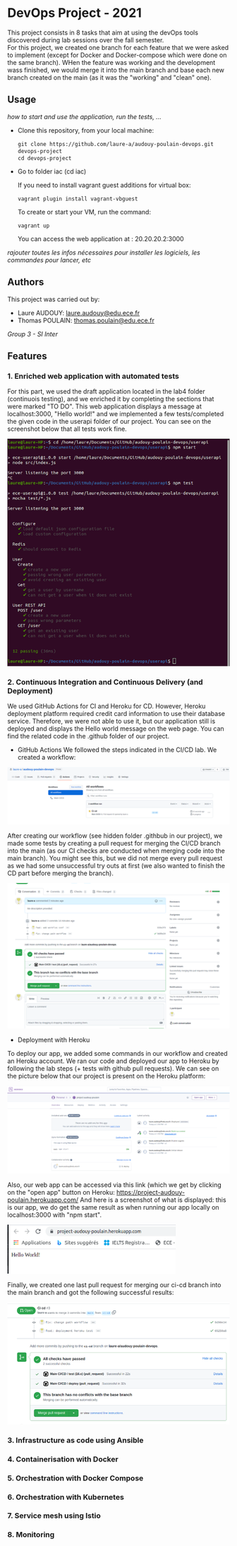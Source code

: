 # DevOps Project - 2021

This project consists in 8 tasks that aim at using the devOps tools discovered during lab sessions over the fall semester.                            
For this project, we created one branch for each feature that we were asked to implement (except for Docker and Docker-compose which were done on the same branch). WHen the feature was working and the development wass finished, we would merge it into the main branch and base each new branch created on the main (as it was the "working" and "clean" one).


## Usage

*how to start and use the application, run the tests, ...*

* Clone this repository, from your local machine:
  ```
  git clone https://github.com/laure-a/audouy-poulain-devops.git devops-project
  cd devops-project
  ```
* Go to folder iac (cd iac)

  If you need to install vagrant guest additions for virtual box:
  ```
  vagrant plugin install vagrant-vbguest
  ```
  To create or start your VM, run the command:
  ```
  vagrant up
  ```
  You can access the web application at : 20.20.20.2:3000
  
*rajouter toutes les infos nécessaires pour installer les logiciels, les commandes pour lancer, etc*

## Authors

This project was carried out by:
* Laure AUDOUY: laure.audouy@edu.ece.fr
* Thomas POULAIN: thomas.poulain@edu.ece.fr        
                                                                                                                                                          
*Group 3 - SI Inter*

## Features

### 1. Enriched web application with automated tests	
For this part, we used the draft application located in the lab4 folder (continuois testing), and we enriched it by completing the sections that were marked "TO DO". This web application displays a message at localhost:3000, "Hello world!" and we implemented a few tests/completed the given code in the userapi folder of our project. You can see on the screenshot below that all tests work fine.  

![Userapi tests](images/userapi.png)

### 2. Continuous Integration and Continuous Delivery (and Deployment)
We used GitHub Actions for CI and Heroku for CD. However, Heroku deployment platform required credit card information to use their database service. Therefore, we were not able to use it, but our application still is deployed and displays the Hello world message on the web page. You can find the related code in the .github folder of our project.
* GitHub Actions
We followed the steps indicated in the CI/CD lab. We created a workflow:

![workflow](images/workflow.png)

After creating our workflow (see hidden folder .githbub in our project), we made some tests by creating a pull request for merging the CI/CD branch into the main (as our CI checks are conducted when merging code into the main branch). You might see this, but we did not merge every pull request as we had some unsuccessful try outs at first (we also wanted to finish the CD part before merging the branch).

![CI](images/ci.png)

* Deployment with Heroku

To deploy our app, we added some commands in our workflow and created an Heroku account. We ran our code and deployed our app to Heroku by following the lab steps (+ tests with github pull requests). We can see on the picture below that our project is present on the Heroku platform:

![Heroku](images/heroku.png)

Also, our web app can be accessed via this link (which we get by clicking on the "open app" button on Heroku:
https://project-audouy-poulain.herokuapp.com/
And here is a screenshot of what is displayed: this is our app, we do get the same result as when running our app locally on localhost:3000 with "npm start".

![Deployment](images/deployment.png)

Finally, we created one last pull request for merging our ci-cd branch into the main branch and got the following successful results: 

![Final workflow](images/workflowTest.png)

### 3. Infrastructure as code using Ansible
### 4. Containerisation with Docker
### 5. Orchestration with Docker Compose
### 6. Orchestration with Kubernetes
### 7. Service mesh using Istio
### 8. Monitoring

